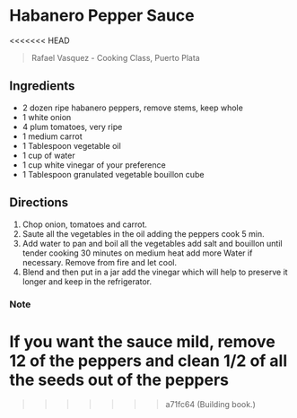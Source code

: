# Habanero Pepper Sauce
<<<<<<< HEAD

> Rafael Vasquez - Cooking Class, Puerto Plata

## Ingredients

- 2 dozen ripe habanero peppers, remove stems, keep whole
- 1 white onion
- 4 plum tomatoes, very ripe
- 1 medium carrot
- 1 Tablespoon vegetable oil
- 1 cup of water
- 1 cup white vinegar of your preference
- 1 Tablespoon granulated vegetable bouillon cube

## Directions

1. Chop onion, tomatoes and carrot.
2. Saute all the vegetables in the oil adding the peppers cook 5 min.
3. Add water to pan and boil all the vegetables add salt and bouillon
   until tender cooking 30 minutes on medium heat add more
   Water if necessary. Remove from fire and let cool.
4. Blend and then put in a jar add the vinegar which will help to
   preserve it longer and keep in the refrigerator.

### Note

If you want the sauce mild, remove 12 of the peppers and clean 1/2 of
all the seeds out of the peppers
=======
>>>>>>> a71fc64 (Building book.)
